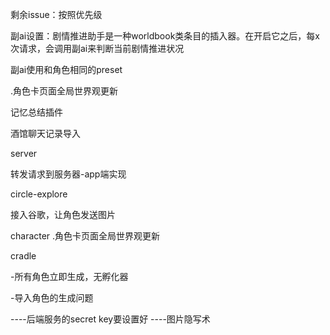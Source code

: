 剩余issue：按照优先级


副ai设置：剧情推进助手是一种worldbook类条目的插入器。在开启它之后，每x次请求，会调用副ai来判断当前剧情推进状况

副ai使用和角色相同的preset


.角色卡页面全局世界观更新


记忆总结插件

酒馆聊天记录导入


server

转发请求到服务器-app端实现


circle-explore

接入谷歌，让角色发送图片


character
.角色卡页面全局世界观更新




cradle

-所有角色立即生成，无孵化器

-导入角色的生成问题


----后端服务的secret key要设置好
----图片隐写术